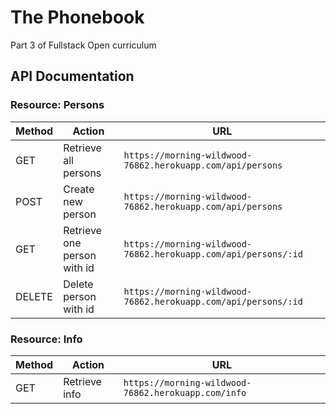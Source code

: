 # The Phonebook

Part 3 of Fullstack Open curriculum

## API Documentation

### Resource: Persons

| Method | Action |              URL         |
| ------ | ------ | ------------------------ |
| GET | Retrieve all persons | `https://morning-wildwood-76862.herokuapp.com/api/persons` |
| POST | Create new person | `https://morning-wildwood-76862.herokuapp.com/api/persons` |
| GET | Retrieve one person with id | `https://morning-wildwood-76862.herokuapp.com/api/persons/:id` |
| DELETE | Delete person with id | `https://morning-wildwood-76862.herokuapp.com/api/persons/:id` |

### Resource: Info

| Method | Action |              URL         |
| ------ | ------ | ------------------------ |
| GET | Retrieve info | `https://morning-wildwood-76862.herokuapp.com/info` |